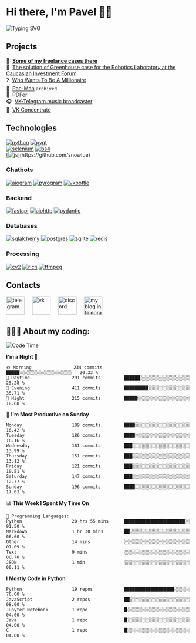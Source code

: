 # Hi there, I'm Pavel 👋🏼 
[![Typing SVG](https://readme-typing-svg.demolab.com?font=Parkinsans&weight=500&size=22&duration=2000&color=3454D1&multiline=true&repeat=false&width=446&height=169&lines=Python+developer;ITMO+student;VK+ambassador;Chatbots+creator;Desktop+apps+developer;...+and+singer+and+podcaster)](https://github.com/snowlue)  

## Projects
📱&#160; **[Some of my freelance cases there](https://degendigital.super.site/)**  
🤖&#160; [The solution of Greenhouse case for the Robotics Laboratory at the Caucasian Investment Forum](https://github.com/snowlue/cif-robotics-2024)  
❓&#160; [Who Wants To Be A Millionaire](https://github.com/snowlue/WWTBAM)  
👻&#160; [Pac-Man](https://github.com/Marklzzz/Pac-man) `archived`  
📄&#160; [PDFer](https://github.com/snowlue/pdfer)  
🎧&#160; [VK-Telegram music broadcaster](https://github.com/snowlue/vk-tg-music-broadcaster)  
👀&#160; [VK Concentrate](https://github.com/snowlue/VK-Concentrate)  

## Technologies
[![python](https://img.shields.io/badge/python-306998?style=for-the-badge&logo=python&logoColor=FFD43B)](https://github.com/snowlue)
[![pyqt](https://img.shields.io/badge/pyqt-41CD52?style=for-the-badge&logo=qt&logoColor=fff)](https://github.com/snowlue)  
[![selenium](https://img.shields.io/badge/selenium-43B02A?style=for-the-badge&logo=selenium&logoColor=fff)](https://github.com/snowlue)
[![bs4](https://img.shields.io/badge/beautiful_soup-287fb8?style=for-the-badge)](https://github.com/snowlue)  
[![js](https://img.shields.io/badge/javascript_(a_bit)-F7DF1E?style=for-the-badge&logo=javascript&logoColor=000)](https://github.com/snowlue)

### Chatbots
[![aiogram](https://img.shields.io/badge/aiogram-009bfb?style=for-the-badge&logo=telegram&logoColor=fff)](https://github.com/snowlue)
[![pyrogram](https://img.shields.io/badge/pyrogram-e65622?style=for-the-badge)](https://github.com/snowlue)
[![vkbottle](https://img.shields.io/badge/vkbottle-0077ff?style=for-the-badge&logo=vk&logoColor=fff)](https://github.com/snowlue)

### Backend
[![fastapi](https://img.shields.io/badge/fastapi-009688?style=for-the-badge&logo=fastapi&logoColor=fff)](https://github.com/snowlue)
[![aiohttp](https://img.shields.io/badge/aiohttp-2C5BB4?style=for-the-badge&logo=aiohttp&logoColor=fff)](https://github.com/snowlue)
[![pydantic](https://img.shields.io/badge/pydantic-E92063?style=for-the-badge&logo=pydantic&logoColor=fff)](https://github.com/snowlue)

### Databases
[![sqlalchemy](https://img.shields.io/badge/sqlalchemy-D71F00?style=for-the-badge&logo=sqlalchemy&logoColor=fff)](https://github.com/snowlue)
[![postgres](https://img.shields.io/badge/postgres-4169E1.svg?style=for-the-badge&logo=postgresql&logoColor=fff)](https://github.com/snowlue)
[![sqlite](https://img.shields.io/badge/sqlite-003B57.svg?style=for-the-badge&logo=sqlite&logoColor=fff)](https://github.com/snowlue)
[![redis](https://img.shields.io/badge/redis-FF4438.svg?style=for-the-badge&logo=redis&logoColor=fff)](https://github.com/snowlue)

### Processing
[![cv2](https://img.shields.io/badge/opencv-5C3EE8?style=for-the-badge&logo=opencv&logoColor=fff)](https://github.com/snowlue)
[![rich](https://img.shields.io/badge/rich-FAE742?style=for-the-badge&logo=rich&logoColor=000)](https://github.com/snowlue)
[![ffmpeg](https://img.shields.io/badge/ffmpeg-007808?style=for-the-badge&logo=ffmpeg&logoColor=fff)](https://github.com/snowlue)

## Contacts
[<img src='https://upload.wikimedia.org/wikipedia/commons/thumb/8/83/Telegram_2019_Logo.svg/768px-Telegram_2019_Logo.svg.png' alt='telegram' height='50'>](https://t.me/snowlue)
&#4448; [<img src='https://user-images.githubusercontent.com/22418658/169043582-878f7c04-1398-4296-9cef-85eb90f77f8f.png' alt='vk' height='50'>](https://vk.me/snowlue)
&#4448; [<img src='https://user-images.githubusercontent.com/22418658/130826704-ea944633-642f-46cc-9236-ffda0ec0ce41.png' alt='discord' height='50'>](https://discord.com/users/550713735686127626)
&#4448; [<img src='https://github.com/user-attachments/assets/8159be1d-7939-4432-ba94-2da0366d6650' alt='my blog in telegram' height='50'>](https://t.me/snowlues)

## 👨🏻‍💻 About my coding:
<!--START_SECTION:waka-->
![Code Time](http://img.shields.io/badge/Code%20Time-1%2C137%20hrs%2034%20mins-blue)

**I'm a Night 🦉** 

```text
🌞 Morning                234 commits         █████░░░░░░░░░░░░░░░░░░░░   20.33 % 
🌆 Daytime                291 commits         ██████░░░░░░░░░░░░░░░░░░░   25.28 % 
🌃 Evening                411 commits         █████████░░░░░░░░░░░░░░░░   35.71 % 
🌙 Night                  215 commits         █████░░░░░░░░░░░░░░░░░░░░   18.68 % 
```
📅 **I'm Most Productive on Sunday** 

```text
Monday                   189 commits         ████░░░░░░░░░░░░░░░░░░░░░   16.42 % 
Tuesday                  186 commits         ████░░░░░░░░░░░░░░░░░░░░░   16.16 % 
Wednesday                161 commits         ███░░░░░░░░░░░░░░░░░░░░░░   13.99 % 
Thursday                 151 commits         ███░░░░░░░░░░░░░░░░░░░░░░   13.12 % 
Friday                   121 commits         ███░░░░░░░░░░░░░░░░░░░░░░   10.51 % 
Saturday                 147 commits         ███░░░░░░░░░░░░░░░░░░░░░░   12.77 % 
Sunday                   196 commits         ████░░░░░░░░░░░░░░░░░░░░░   17.03 % 
```


📊 **This Week I Spent My Time On** 

```text
💬 Programming Languages: 
Python                   20 hrs 55 mins      ███████████████████████░░   91.50 % 
Markdown                 1 hr 30 mins        ██░░░░░░░░░░░░░░░░░░░░░░░   06.60 % 
Other                    14 mins             ░░░░░░░░░░░░░░░░░░░░░░░░░   01.09 % 
Text                     9 mins              ░░░░░░░░░░░░░░░░░░░░░░░░░   00.70 % 
JSON                     1 min               ░░░░░░░░░░░░░░░░░░░░░░░░░   00.11 % 
```

**I Mostly Code in Python** 

```text
Python                   19 repos            ███████████████████░░░░░░   76.00 % 
JavaScript               2 repos             ██░░░░░░░░░░░░░░░░░░░░░░░   08.00 % 
Jupyter Notebook         1 repo              █░░░░░░░░░░░░░░░░░░░░░░░░   04.00 % 
Java                     1 repo              █░░░░░░░░░░░░░░░░░░░░░░░░   04.00 % 
C                        1 repo              █░░░░░░░░░░░░░░░░░░░░░░░░   04.00 % 
```




<!--END_SECTION:waka-->
